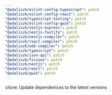 ```yaml
---
"@adaliszk/eslint-config-typescript": patch
"@adaliszk/eslint-config-react": patch
"@adaliszk/typescript-testing": patch
"@adaliszk/eslint-config-qwik": patch
"@adaliszk/nestjs-express": patch
"@adaliszk/nestjs-fastify": patch
"@adaliszk/nestjs-compiler": patch
"@adaliszk/react-compiler": patch
"@adaliszk/web-compiler": patch
"@adaliszk/typescript": patch
"@adaliszk/json-api": patch
"@adaliszk/fission": patch
"@adaliszk/nestjs": patch
"@adaliszk/react": patch
"@adaliszk/qwik": patch
---
```


chore: Update dependenices to the latest versions
